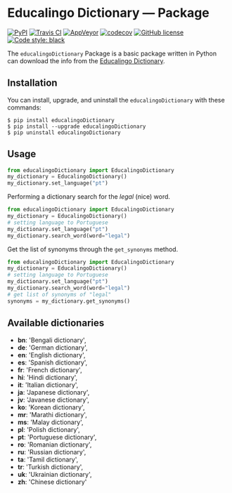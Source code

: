 # Educalingo Dictionary — Package

[![PyPI](https://img.shields.io/pypi/v/educalingoDictionary.svg)](https://pypi.org/project/educalingoDictionary/)
[![Travis CI](https://img.shields.io/travis/JessicaSousa/educalingodictionary.svg?label=Travis%20CI)](https://travis-ci.org/JessicaSousa/EducalingoDictionary)
[![AppVeyor](https://ci.appveyor.com/api/projects/status/2mrx2y178n2jvsp4?svg=true)](https://ci.appveyor.com/project/JessicaSousa/educalingodictionary)
[![codecov]( https://codecov.io/gh/JessicaSousa/EducalingoDictionary/branch/master/graph/badge.svg)](https://codecov.io/gh/JessicaSousa/EducalingoDictionary)
[![GitHub license](https://img.shields.io/github/license/JessicaSousa/EducalingoDictionary.svg)](https://github.com/JessicaSousa/EducalingoDictionary/blob/master/LICENSE)
[![Code style: black](https://img.shields.io/badge/code%20style-black-000000.svg)](https://github.com/python/black)

The ``educalingoDictionary`` Package is a basic package written in Python can download the info from the [Educalingo Dictionary](http://educalingo.com/).

## Installation

You can install, upgrade, and uninstall  the ``educalingoDictionary`` with these commands:
```console
$ pip install educalingoDictionary
$ pip install --upgrade educalingoDictionary
$ pip uninstall educalingoDictionary
```
## Usage
```python
from educalingoDictionary import EducalingoDictionary
my_dictionary = EducalingoDictionary()
my_dictionary.set_language("pt")
```
Performing a dictionary search for the _legal_ (nice) word.
```python
from educalingoDictionary import EducalingoDictionary
my_dictionary = EducalingoDictionary()
# setting language to Portuguese
my_dictionary.set_language("pt")
my_dictionary.search_word(word="legal")
```

Get the list of synonyms through the ``get_synonyms`` method.

```python
from educalingoDictionary import EducalingoDictionary
my_dictionary = EducalingoDictionary()
# setting language to Portuguese
my_dictionary.set_language("pt")
my_dictionary.search_word(word="legal")
# get list of synonyms of "legal"
synonyms = my_dictionary.get_synonyms()
```

## Available dictionaries
 * **bn**: 'Bengali dictionary',
 * **de**: 'German dictionary',
 * **en**: 'English dictionary',
 * **es**: 'Spanish dictionary',
 * **fr**: 'French dictionary',
 * **hi**: 'Hindi dictionary',
 * **it**: 'Italian dictionary',
 * **ja**: 'Japanese dictionary',
 * **jv**: 'Javanese dictionary',
 * **ko**: 'Korean dictionary',
 * **mr**: 'Marathi dictionary',
 * **ms**: 'Malay dictionary',
 * **pl**: 'Polish dictionary',
 * **pt**: 'Portuguese dictionary',
 * **ro**: 'Romanian dictionary',
 * **ru**: 'Russian dictionary',
 * **ta**: 'Tamil dictionary',
 * **tr**: 'Turkish dictionary',
 * **uk**: 'Ukrainian dictionary',
 * **zh**: 'Chinese dictionary'